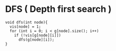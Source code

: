 # DFS ( Depth first search )
```
void dfs(int node){
  vis[node] = 1;
  for (int i = 0; i < g[node].size(); i++)
    if (!vis[g[node][i]])
      dfs(g[node][i]);
}
```

